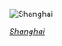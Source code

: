 
![Shanghai](https://upload.wikimedia.org/wikipedia/commons/thumb/d/df/Pudong_Shanghai_November_2017_panorama.jpg/825px-Pudong_Shanghai_November_2017_panorama.jpg)

*[Shanghai](https://wikipedia.org/wiki/File:Pudong_Shanghai_November_2017_panorama.jpg)*
